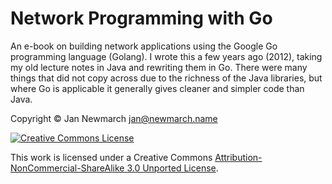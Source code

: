 # Network Programming with Go

An e-book on building network applications using the Google Go programming language (Golang).
I wrote this a few years ago (2012), taking my old lecture notes in Java and rewriting them in Go.
There were many things that did not copy across due to the richness of the Java libraries, but
where Go is applicable it generally gives cleaner and simpler code than Java.

Copyright © Jan Newmarch jan@newmarch.name 


<a rel="license" href="http://creativecommons.org/licenses/by-nc-nd/3.0/"><img alt="Creative Commons License" style="border-width:0" src="http://i.creativecommons.org/l/by-nc-sa/3.0/88x31.png" /></a>


This work is licensed under a Creative Commons [Attribution-NonCommercial-ShareAlike 3.0 Unported License](http://creativecommons.org/licenses/by-nc-sa/3.0/).
